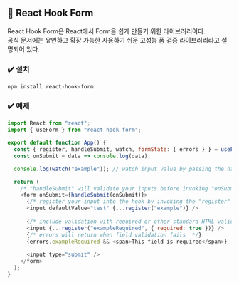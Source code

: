 ## 📌 React Hook Form
React Hook Form은 React에서 Form을 쉽게 만들기 위한 라이브러리이다.   
공식 문서에는 유연하고 확장 가능한 사용하기 쉬운 고성능 폼 검증 라이브러리라고 설명되어 있다.

### ✔️ 설치
```
npm install react-hook-form
```

### ✔️ 예제
```javascript
import React from "react";
import { useForm } from "react-hook-form";

export default function App() {
  const { register, handleSubmit, watch, formState: { errors } } = useForm();
  const onSubmit = data => console.log(data);

  console.log(watch("example")); // watch input value by passing the name of it

  return (
    /* "handleSubmit" will validate your inputs before invoking "onSubmit" */
    <form onSubmit={handleSubmit(onSubmit)}>
      {/* register your input into the hook by invoking the "register" function */}
      <input defaultValue="test" {...register("example")} />
      
      {/* include validation with required or other standard HTML validation rules */}
      <input {...register("exampleRequired", { required: true })} />
      {/* errors will return when field validation fails  */}
      {errors.exampleRequired && <span>This field is required</span>}
      
      <input type="submit" />
    </form>
  );
}
```
